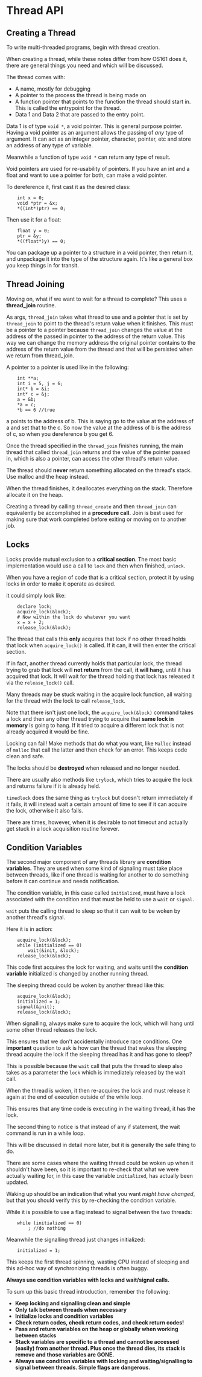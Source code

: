 # Thread API

## Creating a Thread
To write multi-threaded programs, begin with thread creation.

When creating a thread, while these notes differ from how OS161 does it, there are general things you need and which will be discussed.

The thread comes with:
* A name, mostly for debugging
* A pointer to the process the thread is being made on
* A function pointer that points to the function the thread should start in. This is called the entrypoint for the thread.
* Data 1 and Data 2 that are passed to the entry point.

Data 1 is of type `void *`, a void pointer. This is  general purpose pointer. Having a void pointer as an argument allows the passing of *any* type of argument. It can act as an integer pointer, character, pointer, etc and store an address of any type of variable.

Meanwhile a function of type `void *` can return any type of result.

Void pointers are used for re-usability of pointers. If you have an int and a float and want to use a pointer for both, can make a void pointer.

To dereference it, first cast it as the desired class:
		
		int x = 0;
		void *ptr = &x;
		*((int*)ptr) == 0;

Then use it for a float:

		float y = 0;
		ptr = &y;
		*((float*)y) == 0;

You can package up a pointer to a structure in a void pointer, then return it, and unpackage it into the type of the structure again. It's like a general box you keep things in for transit.

## Thread Joining
Moving on, what if we want to wait for a thread to complete? This uses a **thread_join** routine.

As args, `thread_join` takes what thread to use and a pointer that is set by `thread_join` to point to the thread's return value when it finishes. This must be a pointer to a pointer because `thread_join` changes the value at the address of the passed in pointer to the address of the return value. This way we can change the memory address the original pointer contains to the address of the return value from the thread and that will be persisted when we return from thread_join.

A pointer to a pointer is used like in the following:

		int **a;
		int i = 5, j = 6;
		int* b = &i;
		int* c = &j;
		a = &b;
		*a = c;
		*b == 6 //true

a points to the address of b. This is saying go to the value at the address of a and set that to the c. So now the value at the address of b is the address of c, so when you dereference b you get 6.

Once the thread specified in the `thread_join` finishes running, the main thread that called `thread_join` returns and the value of the pointer passed in, which is also a pointer, can access the other thread's return value.

The thread should **never** return something allocated on the thread's stack. Use malloc and the heap instead.

When the thread finishes, it deallocates everything on the stack. Therefore allocate it on the heap.

Creating a thread by calling `thread_create` and then `thread_join` can equivalently be accomplished in a **procedure call.** Join is best used for making sure that work completed before exiting or moving on to another job.

## Locks
Locks provide mutual exclusion to a **critical section**. The most basic implementation would use a call to `lock` and then when finished, `unlock`.

When you have a region of code that is a critical section, protect it by using locks in order to make it operate as desired.

it could simply look like:

		declare lock;
		acquire_lock(&lock);
		# Now within the lock do whatever you want
		x = x + 2;
		release_lock(&lock);

The thread that calls this **only** acquires that lock if no other thread holds that lock when `acquire_lock()` is called. If it can, it will then enter the critical section.

If in fact, another thread currently holds that particular lock, the thread trying to grab that lock will **not return** from the call, **it will hang**, until it has acquired that lock. It will wait for the thread holding that lock has released it via the `release_lock()` call.

Many threads may be stuck waiting in the acquire lock function, all waiting for the thread with the lock to call `release_lock`.

Note that there isn't just one lock, the `acquire_lock(&lock)` command takes a lock and then any other thread trying to acquire that **same lock in memory** is going to hang. If it tried to acquire a different lock that is not already acquired it would be fine.

Locking can fail! Make methods that do what you want, like `Malloc` instead of `malloc` that call the latter and then check for an error. This keeps code clean and safe.

The locks should be **destroyed** when released and no longer needed.

There are usually also methods like `trylock`, which tries to acquire the lock and returns failure if it is already held.

`timedlock` does the same thing as `trylock` but doesn't return immediately if it fails, it will instead wait a certain amount of time to see if it can acquire the lock, otherwise it also fails.

There are times, however, when it is desirable to not timeout and actually get stuck in a lock acquisition routine forever.

## Condition Variables
The second major component of any threads library are **condition variables.** They are used when some kind of signaling must take place between threads, like if one thread is waiting for another to do something before it can continue and needs notification.

The condition variable, in this case called `initialized`, must have a lock associated with the condition and that must be held to use a `wait` or `signal`.

`wait` puts the calling thread to sleep so that it can wait to be woken by another thread's signal.

Here it is in action:

		acquire_lock(&lock);
		while (initialized == 0)
			wait(&init, &lock);
		release_lock(&lock);

This code first acquires the lock for waiting, and waits until the **condition variable** initialized is changed by another running thread.

The sleeping thread could be woken by another thread like this:

		acquire_lock(&lock);
		initialized = 1;
		signal(&init);
		release_lock(&lock);

When signalling, always make sure to acquire the lock, which will hang until some other thread releases the lock.

This ensures that we don't accidentally introduce race conditions. One **important** question to ask is how can the thread that wakes the sleeping thread acquire the lock if the sleeping thread has it and has gone to sleep?

This is possible because the `wait` call that puts the thread to sleep also takes as a parameter the `lock` which is immediately released by the wait call.

When the thread is woken, it then re-acquires the lock and must release it again at the end of execution outside of the while loop.

This ensures that any time code is executing in the waiting thread, it has the lock.

The second thing to notice is that instead of any if statement, the wait command is run in a while loop.

This will be discussed in detail more later, but it is generally the safe thing to do.

There are some cases where the waiting thread could be woken up when it shouldn't have been, so it is important to re-check that what we were actually waiting for, in this case the variable `initialized`, has actually been updated.

Waking up should be an indication that what you want *might have changed*, but that you should verify this by re-checking the condition variable.

While it is possible to use a flag instead to signal between the two threads:

		while (initialized == 0)
			; //do nothing

Meanwhile the signalling thread just changes initialized:

		initialized = 1;

This keeps the first thread spinning, wasting CPU instead of sleeping and this ad-hoc way of synchronizing threads is often buggy.

**Always use condition variables with locks and wait/signal calls.**

To sum up this basic thread introduction, remember the following:

* **Keep locking and signalling clean and simple**
* **Only talk between threads when necessary**
* **Initialize locks and condition variables**
* **Check return codes, check return codes, and check return codes!**
* **Pass and return variables on the heap or globally when working between stacks**
* **Stack variables are specific to a thread and cannot be accessed (easily) from another thread. Plus once the thread dies, its stack is remove and those variables are GONE.**
* **Always use condition variables with locking and waiting/signalling to signal between threads. Simple flags are dangerous.**





 
